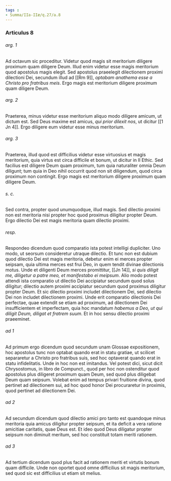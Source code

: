 ```yaml
---
tags : 
- Summa/IIa-IIæ/q.27/a.8
---
```


### Articulus 8

###### arg. 1
Ad octavum sic proceditur. Videtur quod magis sit meritorium diligere proximum quam diligere Deum. Illud enim videtur esse magis meritorium quod apostolus magis elegit. Sed apostolus praeelegit dilectionem proximi dilectioni Dei, secundum illud ad [[Rm 9]], *optabam anathema esse a Christo pro fratribus meis*. Ergo magis est meritorium diligere proximum quam diligere Deum.

###### arg. 2
Praeterea, minus videtur esse meritorium aliquo modo diligere amicum, ut dictum est. Sed Deus maxime est amicus, *qui prior dilexit nos*, ut dicitur [[1 Jn 4]]. Ergo diligere eum videtur esse minus meritorium.

###### arg. 3
Praeterea, illud quod est difficilius videtur esse virtuosius et magis meritorium, quia virtus est circa difficile et bonum, ut dicitur in II Ethic. Sed facilius est diligere Deum quam proximum, tum quia naturaliter omnia Deum diligunt; tum quia in Deo nihil occurrit quod non sit diligendum, quod circa proximum non contingit. Ergo magis est meritorium diligere proximum quam diligere Deum.

###### s. c.
Sed contra, propter quod unumquodque, illud magis. Sed dilectio proximi non est meritoria nisi propter hoc quod proximus diligitur propter Deum. Ergo dilectio Dei est magis meritoria quam dilectio proximi.

###### resp.
Respondeo dicendum quod comparatio ista potest intelligi dupliciter. Uno modo, ut seorsum consideretur utraque dilectio. Et tunc non est dubium quod dilectio Dei est magis meritoria, debetur enim ei merces propter seipsam, quia ultima merces est frui Deo, in quem tendit divinae dilectionis motus. Unde et diligenti Deum merces promittitur, [[Jn 14]], *si quis diligit me, diligetur a patre meo, et manifestabo ei meipsum*. Alio modo potest attendi ista comparatio ut dilectio Dei accipiatur secundum quod solus diligitur; dilectio autem proximi accipiatur secundum quod proximus diligitur propter Deum. Et sic dilectio proximi includet dilectionem Dei, sed dilectio Dei non includet dilectionem proximi. Unde erit comparatio dilectionis Dei perfectae, quae extendit se etiam ad proximum, ad dilectionem Dei insufficientem et imperfectam, quia hoc mandatum *habemus a Deo, ut qui diligit Deum, diligat et fratrem suum*. Et in hoc sensu dilectio proximi praeeminet.

###### ad 1
Ad primum ergo dicendum quod secundum unam Glossae expositionem, hoc apostolus tunc non optabat quando erat in statu gratiae, ut scilicet separaretur a Christo pro fratribus suis, sed hoc optaverat quando erat in statu infidelitatis. Unde in hoc non est imitandus. Vel potest dici, sicut dicit Chrysostomus, in libro de Compunct., quod per hoc non ostenditur quod apostolus plus diligeret proximum quam Deum, sed quod plus diligebat Deum quam seipsum. Volebat enim ad tempus privari fruitione divina, quod pertinet ad dilectionem sui, ad hoc quod honor Dei procuraretur in proximis, quod pertinet ad dilectionem Dei.

###### ad 2
Ad secundum dicendum quod dilectio amici pro tanto est quandoque minus meritoria quia amicus diligitur propter seipsum, et ita deficit a vera ratione amicitiae caritatis, quae Deus est. Et ideo quod Deus diligatur propter seipsum non diminuit meritum, sed hoc constituit totam meriti rationem.

###### ad 3
Ad tertium dicendum quod plus facit ad rationem meriti et virtutis bonum quam difficile. Unde non oportet quod omne difficilius sit magis meritorium, sed quod sic est difficilius ut etiam sit melius.

